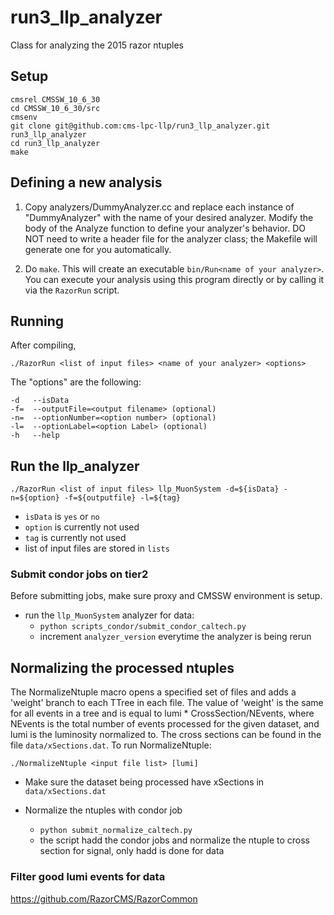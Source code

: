 # run3_llp_analyzer



Class for analyzing the 2015 razor ntuples

Setup
-------------

    cmsrel CMSSW_10_6_30
    cd CMSSW_10_6_30/src
    cmsenv
    git clone git@github.com:cms-lpc-llp/run3_llp_analyzer.git run3_llp_analyzer
    cd run3_llp_analyzer
    make
  
Defining a new analysis
-------------
1) Copy analyzers/DummyAnalyzer.cc and replace each instance of "DummyAnalyzer" with the name of your desired analyzer.
   Modify the body of the Analyze function to define your analyzer's behavior.
   DO NOT need to write a header file for the analyzer class; the Makefile will generate one for you automatically.  

2) Do `make`.  This will create an executable `bin/Run<name of your analyzer>`. You can execute your analysis using this program directly or by calling it via the `RazorRun` script. 

Running
------------
After compiling, 

    ./RazorRun <list of input files> <name of your analyzer> <options>
  

The "options" are the following:
    
    -d   --isData
    -f=  --outputFile=<output filename> (optional)
    -n=  --optionNumber=<option number> (optional)
    -l=  --optionLabel=<option Label> (optional)
    -h   --help


## Run the llp_analyzer
    ./RazorRun <list of input files> llp_MuonSystem -d=${isData} -n=${option} -f=${outputfile} -l=${tag}
* ```isData``` is ```yes``` or ```no```
* ```option``` is currently not used
* ```tag``` is currently not used
* list of input files are stored in ```lists```


### Submit condor jobs on tier2
Before submitting jobs, make sure proxy and CMSSW environment is setup.

* run the ```llp_MuonSystem``` analyzer for data:
	* ```python scripts_condor/submit_condor_caltech.py```
	* increment `analyzer_version` everytime the analyzer is being rerun

Normalizing the processed ntuples
------------
The NormalizeNtuple macro opens a specified set of files and adds a 'weight' branch to each TTree in each file.  The value of 'weight' is the same for all events in a tree and is equal to lumi * CrossSection/NEvents, where NEvents is the total number of events processed for the given dataset, and lumi is the luminosity normalized to.  The cross sections can be found in the file ```data/xSections.dat```.  To run NormalizeNtuple:

    ./NormalizeNtuple <input file list> [lumi]

* Make sure the dataset being processed have xSections in ```data/xSections.dat```
  
* Normalize the ntuples with condor job
  * ```python submit_normalize_caltech.py```
  * the script hadd the condor jobs and normalize the ntuple to cross section for signal, only hadd is done for data
  


### Filter good lumi events for data

https://github.com/RazorCMS/RazorCommon
